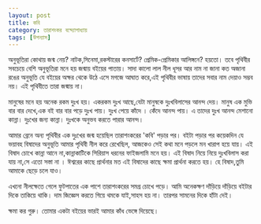 ```yaml
---
layout: post
title: কবি
category: তারাশংকর বন্দ্যোপাধ্যায়
tags: [উপন্যাস]
---
```



অনুভূতিরা কোথায় জন্ম নেয়? নাটক,সিনেমা,রকস্টারের কনসার্টে? প্রেমিক-প্রেমিকার আলিঙ্গনে? হয়তো। তবে পৃথিবীর সবচেয়ে বেশি অনুভূতিরা মনে হয় জন্মায় বইয়ের পাতায়। সাদা কালো লাল নীল ধূসর আর নাম না জানা কত অজানা রঙের অনুভূতি যে বইয়ের অক্ষর থেকে উঠে এসে মগজে আঘাত করে,এই পৃথিবীর ভাষায় তাদের সবার নাম দেয়াও সম্ভব নয়। এই পৃথিবীতে তারা জন্মায় না।

মানুষের মনে হয় অনেক রকম দুঃখ হয়। একরকম দুঃখ আছে,যেটা মানুষকে দুঃখবিলাসের আনন্দ দেয়। মানুষ এক মুভি বার বার দেখে,এক বই বার বার পড়ে দুঃখ পায়। দুঃখ পেয়ে কাঁদে । কেঁদে আনন্দ পায়। এ তাদের দুঃখ আনন্দ মেশানো কান্না। দুঃখের জন্য কান্না। দুঃখকে অনুভব করতে পারার আনন্দ।
<!--বাকিঅংশ পড়ুন-->

আমার ব্রেনে অন্য পৃথিবীর এক দুঃখের জন্ম হয়েছিল তারাশংকরের 'কবি' পড়ার পর। বইটা পড়ার পর কয়েকদিন যে ভয়াবহ বিষাদের অনুভূতি আমার পৃথিবী নীল করে রেখেছিল, আজকেও সেই কথা মনে পড়লে মন খারাপ হয়ে যায়। এই বিষাদ চোখে কান্না আনে না,কান্নাকাটিকে সিরিয়াস ধরনের ফাইজলামি মনে হয়। এই বিষাদ নিয়ে নিয়ে দুঃখবিলাস করা যায় না,সে এতো সস্তা না । ঈশ্বরের কাছে প্রার্থনার মত এই বিষাদের কাছে ক্ষমা প্রার্থনা করতে হয়। হে বিষাদ,তুমি আমাকে ছেড়ে চলে যাও।

এখনো নীলক্ষেতে গেলে ফুটপাতের এক পাশে তারাশংকরের সমগ্র চোখে পড়ে। আমি অনেকক্ষণ দাঁড়িয়ে দাঁড়িয়ে বইটার দিকে তাকিয়ে থাকি। দাম জিজ্ঞেস করতে গিয়ে থমকে যাই,সাহস হয় না। তারপর সামনের দিকে হাঁটা দেই।

ক্ষমা কর গুরু। তোমার একটা বইয়ের ভারই আমার কাঁধ ভেঙ্গে দিয়েছে।
